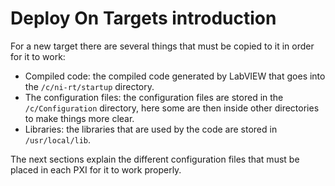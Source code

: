# Deploy On Targets introduction

For a new target there are several things that must be copied to it in order for it to work:

- Compiled code: the compiled code generated by LabVIEW that goes into the `/c/ni-rt/startup` directory.
- The configuration files: the configuration files are stored in the `/c/Configuration` directory, here some are then
inside other directories to make things more clear.
- Libraries: the libraries that are used by the code are stored in `/usr/local/lib`.

The next sections explain the different configuration files that must be placed in each PXI for it to work properly.
